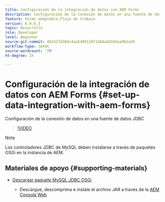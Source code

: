 ```yaml
---
title: Configuración de la integración de datos con AEM Forms
description: Configuración de la conexión de datos en una fuente de datos JDBC
feature: Forms adaptable,Flujo de trabajo
version: 6.4,6.5
topic: Desarrollo
role: Developer
level: Beginner
source-git-commit: 462417d384c4aa5d99110f1b8dadd165ea9b2a49
workflow-type: tm+mt
source-wordcount: '78'
ht-degree: 1%

---
```



# Configuración de la integración de datos con AEM Forms {#set-up-data-integration-with-aem-forms}

Configuración de la conexión de datos en una fuente de datos JDBC

>[!VIDEO](https://video.tv.adobe.com/v/17724/?quality=9&learn=on)

>[!NOTE]
>
>Los controladores JDBC de MySQL deben instalarse a través de paquetes OSGi en la instancia de AEM.

## Materiales de apoyo {#supporting-materials}

* [Descargar paquete MySQL JDBC OSGi](https://dev.mysql.com/downloads/connector/j/)

   * Descargue, descomprima e instale el archivo JAR a través de la [AEM Consola Web](http://localhost:4502/system/console/bundles)

